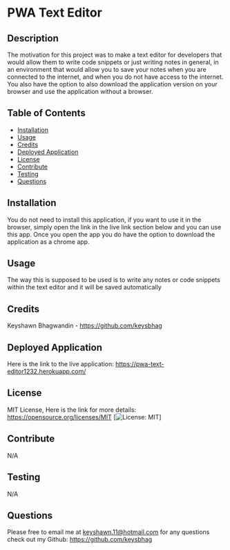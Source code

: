 # PWA Text Editor 


## Description 
The motivation for this project was to make a text editor for developers that would allow them to write code snippets or just writing notes in general, in an environment that would allow you to save your notes when you are connected to the internet, and when you do not have access to the internet. You also have the option to also download the application version on your browser and use the application without a browser. 


## Table of Contents 
* [Installation](#installation)
* [Usage](#usage)
* [Credits](#credits)
* [Deployed Application](#deployed-application)
* [License](#license)
* [Contribute](#contribute)
* [Testing](#testing)
* [Questions](#questions) 


## Installation
You do not need to install this application, if you want to use it in the browser, simply open the link in the live link section below and you can use this app. Once you open the app you do have the option to download the application as a chrome app.

## Usage
The way this is supposed to be used is to write any notes or code snippets within the text editor and it will be saved automatically

## Credits
Keyshawn Bhagwandin - https://github.com/keysbhag

## Deployed Application
Here is the link to the live application: https://pwa-text-editor1232.herokuapp.com/

## License
MIT License, Here is the link for more details: https://opensource.org/licenses/MIT [![License: MIT](https://img.shields.io/badge/License-MIT-yellow.svg)] 


## Contribute 
N/A


## Testing 
N/A 


## Questions 
Please free to email me at keyshawn.11@hotmail.com for any questions
check out my Github: https://github.com/keysbhag 